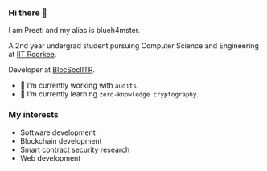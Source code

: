 ### Hi there 👋
I am Preeti and my alias is blueh4mster.

A 2nd year undergrad student pursuing Computer Science and Engineering at [IIT Roorkee](https://iitr.ac.in).

Developer at [BlocSocIITR](https://github.com/BlocSoc-iitr).

<!--
**blueh4mster/blueh4mster** is a ✨ _special_ ✨ repository because its `README.md` (this file) appears on your GitHub profile.

Here are some ideas to get you started:
-->
- 🔭 I’m currently working with `audits`.
- 🌱 I’m currently learning `zero-knowledge cryptography`.

### My interests 
- Software development
- Blockchain development
- Smart contract security research
- Web development

<!--
[![Blueh4mster's GitHub stats](https://github-readme-stats.vercel.app/api?username=blueh4mster)](https://github.com/anuraghazra/github-readme-stats)
-->
